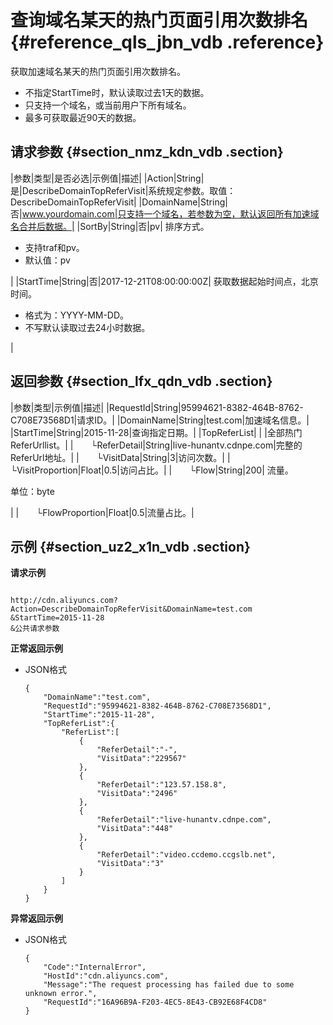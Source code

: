 # 查询域名某天的热门页面引用次数排名 {#reference_qls_jbn_vdb .reference}

获取加速域名某天的热门页面引用次数排名。

-   不指定StartTime时，默认读取过去1天的数据。
-   只支持一个域名，或当前用户下所有域名。
-   最多可获取最近90天的数据。

## 请求参数 {#section_nmz_kdn_vdb .section}

|参数|类型|是否必选|示例值|描述|
|Action|String|是|DescribeDomainTopReferVisit|系统规定参数。取值：DescribeDomainTopReferVisit|
|DomainName|String|否|www.yourdomain.com|只支持一个域名，若参数为空，默认返回所有加速域名合并后数据。|
|SortBy|String|否|pv| 排序方式。

 -   支持traf和pv。
-   默认值：pv

 |
|StartTime|String|否|2017-12-21T08:00:00:00Z| 获取数据起始时间点，北京时间。

 -   格式为：YYYY-MM-DD。
-   不写默认读取过去24小时数据。

 |

## 返回参数 {#section_lfx_qdn_vdb .section}

|参数|类型|示例值|描述|
|RequestId|String|95994621-8382-464B-8762-C708E73568D1|请求ID。|
|DomainName|String|test.com|加速域名信息。|
|StartTime|String|2015-11-28|查询指定日期。|
|TopReferList| | |全部热门ReferUrllist。|
|  └ReferDetail|String|live-hunantv.cdnpe.com|完整的ReferUrl地址。|
|  └VisitData|String|3|访问次数。|
|  └VisitProportion|Float|0.5|访问占比。|
|  └Flow|String|200| 流量。

 单位：byte

 |
|  └FlowProportion|Float|0.5|流量占比。|

## 示例 {#section_uz2_x1n_vdb .section}

**请求示例**

```

http://cdn.aliyuncs.com?Action=DescribeDomainTopReferVisit&DomainName=test.com
&StartTime=2015-11-28
&公共请求参数
```

**正常返回示例**

-   JSON格式

    ```
    {
        "DomainName":"test.com",
        "RequestId":"95994621-8382-464B-8762-C708E73568D1",
        "StartTime":"2015-11-28",
        "TopReferList":{
            "ReferList":[
                {
                    "ReferDetail":"-",
                    "VisitData":"229567"
                },
                {
                    "ReferDetail":"123.57.158.8",
                    "VisitData":"2496"
                },
                {
                    "ReferDetail":"live-hunantv.cdnpe.com",
                    "VisitData":"448"
                },
                {
                    "ReferDetail":"video.ccdemo.ccgslb.net",
                    "VisitData":"3"
                }
            ]
        }
    }
    ```


**异常返回示例**

-   JSON格式

    ```
    {
        "Code":"InternalError",
        "HostId":"cdn.aliyuncs.com",
        "Message":"The request processing has failed due to some unknown error.",
        "RequestId":"16A96B9A-F203-4EC5-8E43-CB92E68F4CD8"
    }
    ```


